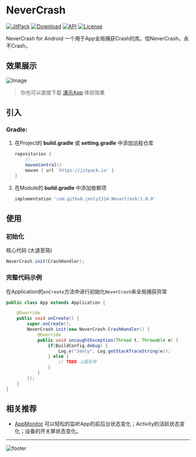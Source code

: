 # NeverCrash

[![JitPack](https://img.shields.io/jitpack/v/github/jenly1314/NeverCrash?logo=jitpack)](https://jitpack.io/#jenly1314/NeverCrash)
[![Download](https://img.shields.io/badge/download-APK-brightgreen?logo=github)](https://raw.githubusercontent.com/jenly1314/NeverCrash/master/app/app-release.apk)
[![API](https://img.shields.io/badge/API-15%2B-brightgreen?logo=android)](https://developer.android.com/guide/topics/manifest/uses-sdk-element#ApiLevels)
[![License](https://img.shields.io/github/license/jenly1314/NeverCrash?logo=open-source-initiative)](https://opensource.org/licenses/mit)


NeverCrash for Android 一个用于App全局捕获Crash的库。信NeverCrash，永不Crash。

## 效果展示
![Image](GIF.gif)

> 你也可以直接下载 [演示App](https://raw.githubusercontent.com/jenly1314/NeverCrash/master/app/app-release.apk) 体验效果
> 
## 引入

### Gradle:

1. 在Project的 **build.gradle** 或 **setting.gradle** 中添加远程仓库

    ```gradle
    repositories {
        //...
        mavenCentral()
        maven { url 'https://jitpack.io' }
    }
    ```

2. 在Module的 **build.gradle** 中添加依赖项

    ```gradle
    implementation 'com.github.jenly1314:NeverCrash:1.0.0'
    ```

## 使用

### 初始化

核心代码 (大道至简)
```Java
NeverCrash.init(CrashHandler);
```

### 完整代码示例

在Application的`onCreate`方法中进行初始化`NeverCrash`来全局捕获异常
```Java
public class App extends Application {

    @Override
    public void onCreate() {
        super.onCreate();
        NeverCrash.init(new NeverCrash.CrashHandler() {
            @Override
            public void uncaughtException(Thread t, Throwable e) {
                if(BuildConfig.debug) {
                    Log.e("Jenly", Log.getStackTraceString(e));
                } else {
                    // TODO 上报异常
                }
            }
        });
    }
}
```

## 相关推荐
- [AppMonitor](https://github.com/jenly1314/AppMonitor) 可以轻松的监听App的前后台状态变化；Activity的活跃状态变化；设备的开关屏状态变化。

---

![footer](https://jenly1314.github.io/page/footer.svg)
   
   
